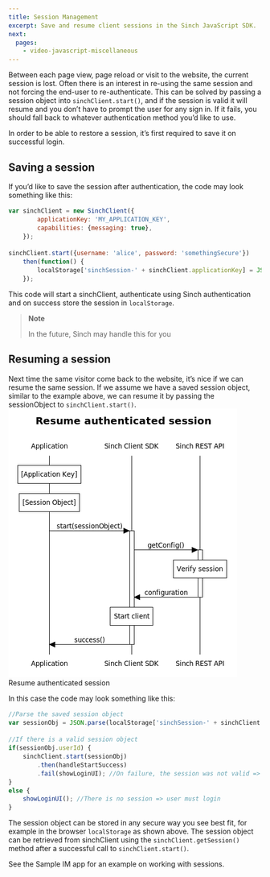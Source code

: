 ```yaml
---
title: Session Management
excerpt: Save and resume client sessions in the Sinch JavaScript SDK.
next:
  pages:
    - video-javascript-miscellaneous
---
```

Between each page view, page reload or visit to the website, the current session is lost. Often there is an interest in re-using the same session and not forcing the end-user to re-authenticate. This can be solved by passing a session object into `sinchClient.start()`, and if the session is valid it will resume and you don’t have to prompt the user for any sign in. If it fails, you should fall back to whatever authentication method you’d like to use.

In order to be able to restore a session, it’s first required to save it on successful login.

## Saving a session

If you’d like to save the session after authentication, the code may look something like this:
```javascript
var sinchClient = new SinchClient({
        applicationKey: 'MY_APPLICATION_KEY',
        capabilities: {messaging: true},
    });

sinchClient.start({username: 'alice', password: 'somethingSecure'})
    then(function() {
        localStorage['sinchSession-' + sinchClient.applicationKey] = JSON.stringify(sinchClient.getSession());
    });
```


This code will start a sinchClient, authenticate using Sinch authentication and on success store the session in `localStorage`.

> **Note**    
>
> In the future, Sinch may handle this for you

## Resuming a session

Next time the same visitor come back to the website, it’s nice if we can resume the same session. If we assume we have a saved session object, similar to the example above, we can resume it by passing the sessionObject to `sinchClient.start()`.
![authentication_papi_resume.png](images\6faf940-authentication_papi_resume.png)
Resume authenticated
session

In this case the code may look something like this:
```javascript
//Parse the saved session object
var sessionObj = JSON.parse(localStorage['sinchSession-' + sinchClient.applicationKey] || '{}');

//If there is a valid session object
if(sessionObj.userId) {
    sinchClient.start(sessionObj)
        .then(handleStartSuccess)
        .fail(showLoginUI); //On failure, the session was not valid => user must re-login
}
else {
    showLoginUI(); //There is no session => user must login
}
```


The session object can be stored in any secure way you see best fit, for example in the browser `localStorage` as shown above. The session object can be retrieved from sinchClient using the `sinchClient.getSession()` method after a successful call to `sinchClient.start()`.

See the Sample IM app for an example on working with sessions.
